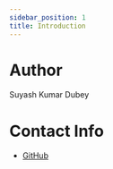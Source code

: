 ```yaml
---
sidebar_position: 1
title: Introduction
---
```



# Author
Suyash Kumar Dubey

# Contact Info
<!-- - [Email](mailto:) -->
<!-- - [Linked In]() -->
- [GitHub](https://github.com/suyashdube)


